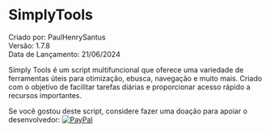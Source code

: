 # SimplyTools

Criado por: PaulHenrySantus  
Versão: 1.7.8  
Data de Lançamento: 21/06/2024  


Simply Tools é um script multifuncional que oferece
uma variedade de ferramentas úteis para otimização,
ebusca, navegação e muito mais. Criado com o objetivo
de facilitar tarefas diárias e proporcionar acesso
rápido a recursos importantes.

Se você gostou deste script, considere fazer uma doação
para apoiar o desenvolvedor:
[![PayPal](https://img.shields.io/badge/PayPal-00457C?style=for-the-badge&logo=paypal&logoColor=white)](https://www.paypal.com/donate/?hosted_button_id=FLSHQ3U5J5XTJ)
